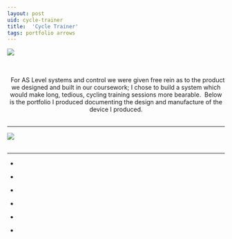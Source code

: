 ```yaml
---
layout: post
uid: cycle-trainer
title:  'Cycle Trainer'
tags: portfolio arrows
---
```


<div class="projects clearfix">
 <a href="{{ site.url }}/images/portfolio/cycle-trainer/IMG_4663.jpg">
  <img src = "{{ site.url }}/images/portfolio/cycle-trainer/IMG_4663.jpg">
 </a>
</div>
<br>

<div class="sqs-html-content">
 <p class="" style="text-align:center;white-space:pre-wrap;">
  For AS Level systems and control we were given free rein as to the product we designed and built in our coursework; I chose to build a system which would make long, tedious, cycling training sessions more bearable.  Below is the portfolio I produced documenting the design and manufacture of the device I produced.
 </p>
</div>


<hr>

<div class="projects clearfix">
 <a href="{{ site.url }}/files/cycle-trainer/Four_Boards_Cycle_Trainer.pdf">
  <img src = "{{ site.url }}/images/portfolio/cycle-trainer/Cycle+Trainer.png">
 </a>
</div>
<br>

<hr>

<ul class="projects clearfix">
  <li>
    <div class="project" style='background-image: url({{ site.url }}/images/portfolio/cycle-trainer/IMG_4680.jpg)'>
      <a class="cover" href="{{ site.url }}/images/portfolio/cycle-trainer/IMG_4680.jpg"></a>
    </div>
  </li>
  <li>
    <div class="project" style='background-image: url({{ site.url }}/images/portfolio/cycle-trainer/IMG_4679.jpg)'>
      <a class="cover" href="{{ site.url }}/images/portfolio/cycle-trainer/IMG_4679.jpg"></a>
    </div>
  </li>
  <li>
    <div class="project" style='background-image: url({{ site.url }}/images/portfolio/cycle-trainer/IMG_4687.jpg)'>
      <a class="cover" href="{{ site.url }}/images/portfolio/cycle-trainer/IMG_4687.jpg"></a>
    </div>
  </li>
  <li>
    <div class="project" style='background-image: url({{ site.url }}/images/portfolio/cycle-trainer/IMG_4691.jpg)'>
      <a class="cover" href="{{ site.url }}/images/portfolio/cycle-trainer/IMG_4691.jpg"></a>
    </div>
  </li>
  <li>
    <div class="project" style='background-image: url({{ site.url }}/images/portfolio/cycle-trainer/IMG_4663.jpg)'>
      <a class="cover" href="{{ site.url }}/images/portfolio/cycle-trainer/IMG_4663.jpg"></a>
    </div>
  </li>
  <li>
    <div class="project" style='background-image: url({{ site.url }}/images/portfolio/cycle-trainer/IMG_4692.jpg)'>
      <a class="cover" href="{{ site.url }}/images/portfolio/cycle-trainer/IMG_4692.jpg"></a>
    </div>
  </li>
</ul>
<br>
<br>

